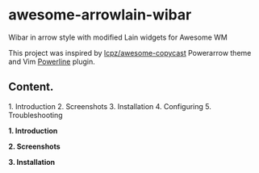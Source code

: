 # awesome-arrowlain-wibar
Wibar in arrow style with modified Lain widgets for Awesome WM

This project was inspired by <a href="https://github.com/lcpz/awesome-copycats">lcpz/awesome-copycast<a> Powerarrow theme and Vim <a href="https://github.com/powerline/powerline">Powerline<a> plugin. 

<h2>Content.</h2>
1. Introduction
2. Screenshots
3. Installation
4. Configuring
5. Troubleshooting

<b>1. Introduction</b>

<b>2. Screenshots</b>

<b>3. Installation</b>
